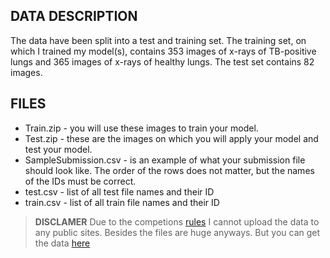 ## DATA DESCRIPTION
The data have been split into a test and training set. The training set, on which I trained my model(s), contains 353 images of x-rays of TB-positive lungs and 365 images of x-rays of healthy lungs. The test set contains 82 images.

## FILES
- Train.zip - you will use these images to train your model.
- Test.zip - these are the images on which you will apply your model and test your model.
- SampleSubmission.csv - is an example of what your submission file should look like. The order of the rows does not matter, but the names of the IDs must be correct.
- test.csv - list of all test file names and their ID
- train.csv - list of all train file names and their ID


> **DISCLAMER**
> Due to the competions [rules](https://zindi.africa/competitions/runmila-ai-institute-minohealth-ai-labs-tuberculosis-classification-via-x-rays-challenge) I cannot upload the data to any public sites. Besides the files are huge anyways. But you can get the data [here](https://zindi.africa/competitions/runmila-ai-institute-minohealth-ai-labs-tuberculosis-classification-via-x-rays-challenge/data)
